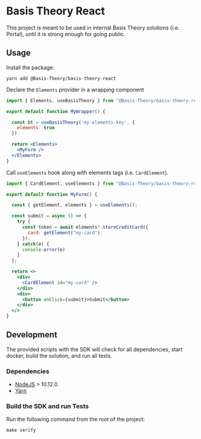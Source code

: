 # Basis Theory React

This project is meant to be used in internal Basis Theory solutions (i.e. Portal), until it is strong enough for going
public.

## Usage

Install the package:

```shell
yarn add @Basis-Theory/basis-theory-react
```

Declare the `Elements` provider in a wrapping component

```jsx
import { Elements, useBasisTheory } from "@Basis-Theory/basis-theory-react";

export default function MyWrapper() {

  const bt = useBasisTheory('my-elements-key', {
    elements: true
  })

  return <Elements>
    <MyForm />
  </Elements>
}
```


Call `useElements` hook along with elements tags (i.e. `CardElement`).
```jsx
import { CardElement, useElements } from "@Basis-Theory/basis-theory-react";

export default function MyForm() {

  const { getElement, elements } = useElements();

  const submit = async () => {
    try {
      const token = await elements?.storeCreditCard({
        card: getElement("my-card")
      });
    } catch(e) {
      console.error(e)
    }
  };

  return <>
    <div>
      <CardElement id="my-card" />
    </div>
    <div>
      <button onClick={submit}>Submit</button>
    </div>
  </>
}
```

## Development

The provided scripts with the SDK will check for all dependencies, start docker, build the solution, and run all tests.

### Dependencies

- [NodeJS](https://nodejs.org/en/) > 10.12.0
- [Yarn](https://classic.yarnpkg.com/en/docs/)


### Build the SDK and run Tests
Run the following command from the root of the project:

```shell
make verify
```
